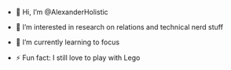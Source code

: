 - 👋 Hi, I’m @AlexanderHolistic
- 👀 I’m interested in research on relations and technical nerd stuff
- 🌱 I’m currently learning to focus

- ⚡ Fun fact: I still love to play with Lego

<!---
AlexanderHolistic/AlexanderHolistic is a ✨ special ✨ repository because its `README.md` (this file) appears on your GitHub profile.
You can click the Preview link to take a look at your changes.
--->
